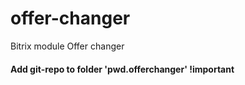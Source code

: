 # offer-changer
Bitrix module Offer changer

#### Add git-repo to folder 'pwd.offerchanger' !important
